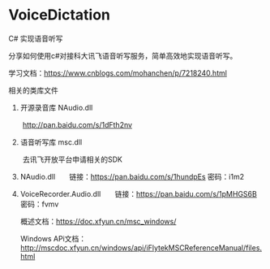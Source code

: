 # VoiceDictation
C# 实现语音听写

分享如何使用c#对接科大讯飞语音听写服务，简单高效地实现语音听写。

学习文档：https://www.cnblogs.com/mohanchen/p/7218240.html

相关的类库文件

1. 开源录音库 NAudio.dll 

　　http://pan.baidu.com/s/1dFth2nv

2. 语音听写库 msc.dll

　　去讯飞开放平台申请相关的SDK
  
3. NAudio.dll　　链接：https://pan.baidu.com/s/1hundpEs 密码：i1m2

4. VoiceRecorder.Audio.dll　　链接：https://pan.baidu.com/s/1pMHGS6B 密码：fvmv
  
    概述文档：https://doc.xfyun.cn/msc_windows/
    
    Windows APi文档：http://mscdoc.xfyun.cn/windows/api/iFlytekMSCReferenceManual/files.html

